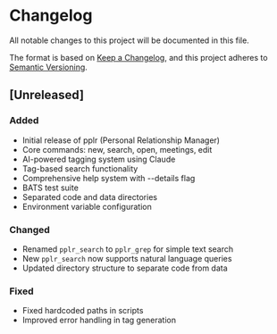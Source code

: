 # Changelog

All notable changes to this project will be documented in this file.

The format is based on [Keep a Changelog](https://keepachangelog.com/en/1.0.0/),
and this project adheres to [Semantic Versioning](https://semver.org/spec/v2.0.0.html).

## [Unreleased]

### Added
- Initial release of pplr (Personal Relationship Manager)
- Core commands: new, search, open, meetings, edit
- AI-powered tagging system using Claude
- Tag-based search functionality
- Comprehensive help system with --details flag
- BATS test suite
- Separated code and data directories
- Environment variable configuration

### Changed
- Renamed `pplr_search` to `pplr_grep` for simple text search
- New `pplr_search` now supports natural language queries
- Updated directory structure to separate code from data

### Fixed
- Fixed hardcoded paths in scripts
- Improved error handling in tag generation